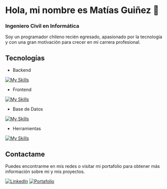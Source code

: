 # Hola, mi nombre es Matías Guiñez 👋
### Ingeniero Civil en Informática

Soy un programador chileno recién egresado, apasionado por la tecnología y con una gran motivación para crecer en mi carrera profesional.

## Tecnologías

- Backend
  
[![My Skills](https://skillicons.dev/icons?i=java,py,spring,django,fastapi&perline=3)](https://skillicons.dev)

- Frontend
  
[![My Skills](https://skillicons.dev/icons?i=css,html,js,typescript,react,angular&perline=3)](https://skillicons.dev)

- Base de Datos
  
[![My Skills](https://skillicons.dev/icons?i=mysql,postgres,firebase&perline=3)](https://skillicons.dev)

- Herramientas
  
[![My Skills](https://skillicons.dev/icons?i=docker,git,postman,vscode,gcp&perline=3)](https://skillicons.dev)


## Contactame

Puedes encontrarme en mis redes o visitar mi portafolio para obtener más información sobre mí y mis proyectos.

[![LinkedIn](https://img.shields.io/badge/LinkedIn-Mat%C3%ADas%20Gui%C3%B1ez-0077B5?style=for-the-badge&logo=linkedin&logoColor=white&labelColor=101010)](https://www.linkedin.com/in/mat%C3%ADas-alexander-gui%C3%B1ez-monsalve) [![Portafolio](https://img.shields.io/badge/Web-Portafolio-14a1f0?style=for-the-badge&logoColor=white&labelColor=101010)](https://gm-dev.netlify.app/)
